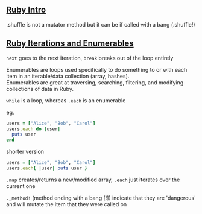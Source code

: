 [**Ruby Intro**](https://git.generalassemb.ly/ga-wdi-lessons/ruby-intro)
------
.shuffle is not a mutator method but it can be if called with a bang (.shuffle!)

[**Ruby Iterations and Enumerables**](https://git.generalassemb.ly/ga-wdi-lessons/ruby-iteration-and-enumerables)
------
`next` goes to the next iteration, `break` breaks out of the loop entirely

Enumerables are loops used specifically to do something to or with each item in an iterable/data collection (array, hashes).  
Enumerables are great at traversing, searching, filtering, and modifying collections of data in Ruby.  

`while` is a loop, whereas `.each` is an enumerable
 
eg.  
```ruby
users = ["Alice", "Bob", "Carol"]
users.each do |user|
  puts user
end
```

shorter version  
```ruby
users = ["Alice", "Bob", "Carol"]
users.each{ |user| puts user }
```

`.map` creates/returns a new/modified array, `.each` just iterates over the current one

`._method!` (method ending with a bang [!]) indicate that they are 'dangerous' and will mutate the item that they were called on  

